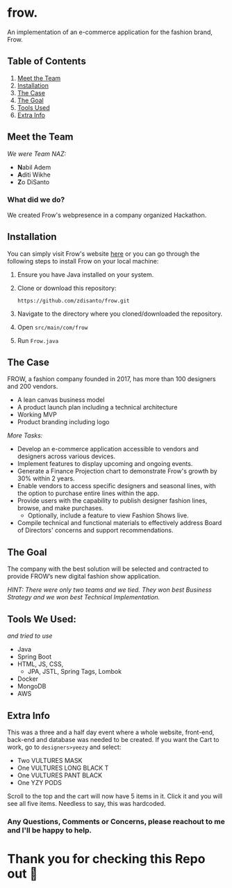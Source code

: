 # frow.
An implementation of an e-commerce application for the fashion brand, Frow.

## Table of Contents
1. [Meet the Team](#meet-the-team)
2. [Installation](#installation)
3. [The Case](#the-case)
4. [The Goal](#the-goal)
5. [Tools Used](#tools-we-used)
6. [Extra Info](#extra-info)

## Meet the Team
<i>We were Team NAZ:</i>
- <b>N</b>abil Adem
- <b>A</b>diti Wikhe
- <b>Z</b>o DiSanto

### What did we do? 
We created Frow's webpresence in a company organized Hackathon.

## Installation
You can simply visit Frow's website [here](https://zdist.github.io/frow/index/index.html) or you can go through the following steps to install Frow on your local machine:
1. Ensure you have Java installed on your system.
2. Clone or download this repository:
   
    ```https://github.com/zdisanto/frow.git```

4. Navigate to the directory where you cloned/downloaded the repository.
5. Open ```src/main/com/frow```
6. Run ```Frow.java```

## The Case
FROW, a fashion company founded in 2017, has more than 100 designers and 200 
vendors. 
- A lean canvas business model
- A product launch plan including a technical architecture
- Working MVP
- Product branding including logo
  
<i>More Tasks:</i>  
- Develop an e-commerce application accessible to vendors and designers across various devices.
- Implement features to display upcoming and ongoing events.
- Generate a Finance Projection chart to demonstrate Frow's growth by 30% within 2 years.
- Enable vendors to access specific designers and seasonal lines, with the option to purchase entire lines within the app.
- Provide users with the capability to publish designer fashion lines, browse, and make purchases.
   - Optionally, include a feature to view Fashion Shows live.
- Compile technical and functional materials to effectively address Board of Directors' concerns and support recommendations.
  
## The Goal
The company with the best solution will be selected and contracted to provide FROW’s new digital fashion show application.

<i>HINT: There were only two teams and we tied. They won best Business Strategy and we won best Technical Implementation.</i>

## Tools We Used:
<i>and tried to use</i>
- Java
- Spring Boot
- HTML, JS, CSS,
  - JPA, JSTL, Spring Tags, Lombok
- Docker
- MongoDB
- AWS
  
## Extra Info
This was a three and a half day event where a whole website, front-end, back-end and database was needed to be created. If you want the Cart to work, go to ```designers>yeezy``` and select:
- Two VULTURES MASK
- One VULTURES LONG BLACK T
- One VULTURES PANT BLACK
- One YZY PODS
  
Scroll to the top and the cart will now have 5 items in it. Click it and you will see all five items. Needless to say, this was hardcoded.

### Any Questions, Comments or Concerns, please reachout to me and I'll be happy to help.

# Thank you for checking this Repo out 👋
